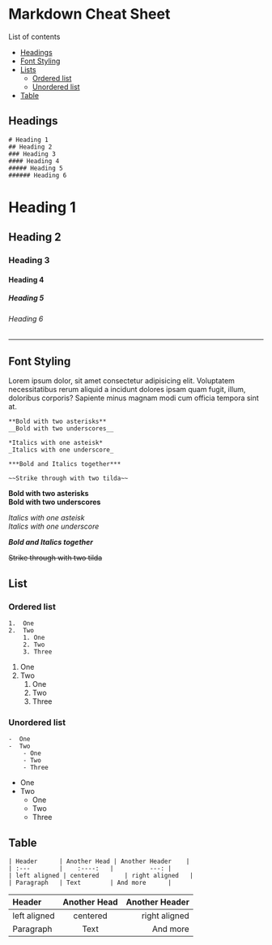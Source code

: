 # Markdown Cheat Sheet

List of contents   
- [Headings](#headings)
- [Font Styling](#font-styling)
- [Lists](#list)
    - [Ordered list](#ordered-list)
    - [Unordered list](#unordered-list)
- [Table](#table)


## Headings
```
# Heading 1
## Heading 2
### Heading 3
#### Heading 4  
##### Heading 5
###### Heading 6
```
# Heading 1
## Heading 2
### Heading 3
#### Heading 4  
##### Heading 5
###### Heading 6

---

## Font Styling
Lorem ipsum dolor, sit amet consectetur adipisicing elit. Voluptatem necessitatibus rerum aliquid a incidunt dolores ipsam quam fugit, illum, doloribus corporis? Sapiente minus magnam modi cum officia tempora sint at.

```
**Bold with two asterisks**  
__Bold with two underscores__  

*Italics with one asteisk*  
_Italics with one underscore_

***Bold and Italics together***

~~Strike through with two tilda~~
```
**Bold with two asterisks**  
__Bold with two underscores__  

*Italics with one asteisk*  
_Italics with one underscore_

***Bold and Italics together***

~~Strike through with two tilda~~

## List 

### Ordered list

```
1.  One 
2.  Two   
    1. One 
    2. Two 
    3. Three 
```

1.  One  
2.  Two   
    1. One 
    2. Two 
    3. Three 


### Unordered list

```
-  One  
-  Two   
    - One 
    - Two 
    - Three 
```

-  One  
-  Two   
    - One 
    - Two 
    - Three   



## Table 
```
| Header      | Another Head | Another Header    |
| :---        |    :----:   |          ---: |
| left aligned | centered       | right aligned   |
| Paragraph   | Text        | And more      |
```

| Header      | Another Head | Another Header    |
| :---        |    :----:   |          ---: |
| left aligned | centered       | right aligned   |
| Paragraph   | Text        | And more      |
